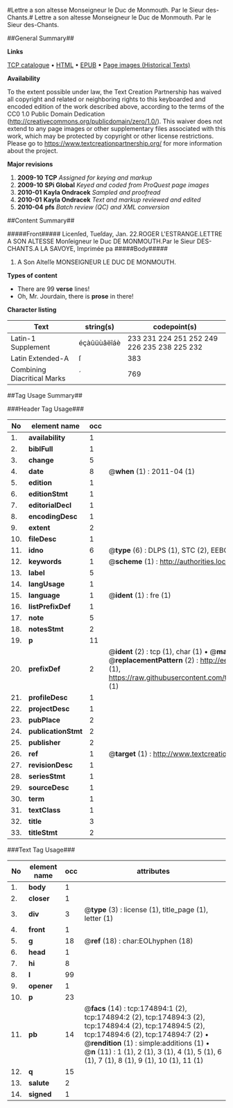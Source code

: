 #Lettre a son altesse Monseigneur le Duc de Monmouth. Par le Sieur des-Chants.#
Lettre a son altesse Monseigneur le Duc de Monmouth. Par le Sieur des-Chants.

##General Summary##

**Links**

[TCP catalogue](http://www.ota.ox.ac.uk/tcp/)  • 
[HTML](http://tei.it.ox.ac.uk/tcp/Texts-HTML/free/B02/B02641.html)  • 
[EPUB](http://tei.it.ox.ac.uk/tcp/Texts-EPUB/free/B02/B02641.epub) • 
[Page images (Historical Texts)](https://historicaltexts.jisc.ac.uk/eebo-51784479e)

**Availability**

To the extent possible under law, the Text Creation Partnership has waived all copyright and related or neighboring rights to this keyboarded and encoded edition of the work described above, according to the terms of the CC0 1.0 Public Domain Dedication (http://creativecommons.org/publicdomain/zero/1.0/). This waiver does not extend to any page images or other supplementary files associated with this work, which may be protected by copyright or other license restrictions. Please go to https://www.textcreationpartnership.org/ for more information about the project.

**Major revisions**

1. __2009-10__ __TCP__ *Assigned for keying and markup*
1. __2009-10__ __SPi Global__ *Keyed and coded from ProQuest page images*
1. __2010-01__ __Kayla Ondracek__ *Sampled and proofread*
1. __2010-01__ __Kayla Ondracek__ *Text and markup reviewed and edited*
1. __2010-04__ __pfs__ *Batch review (QC) and XML conversion*

##Content Summary##

#####Front#####
Licenſed, Tueſday, Jan. 22.ROGER L'ESTRANGE.LETTRE A SON ALTESSE Monſeigneur le Duc DE MONMOUTH.Par le Sieur DES-CHANTS.A LA SAVOYE, Imprimée pa
#####Body#####

1. A Son Alteſſe MONSEIGNEUR LE DUC DE MONMOUTH.

**Types of content**

  * There are 99 **verse** lines!
  * Oh, Mr. Jourdain, there is **prose** in there!

**Character listing**


|Text|string(s)|codepoint(s)|
|---|---|---|
|Latin-1 Supplement|éçàûüùâëîáè|233 231 224 251 252 249 226 235 238 225 232|
|Latin Extended-A|ſ|383|
|Combining             Diacritical Marks|́|769|

##Tag Usage Summary##

###Header Tag Usage###

|No|element name|occ|attributes|
|---|---|---|---|
|1.|__availability__|1||
|2.|__biblFull__|1||
|3.|__change__|5||
|4.|__date__|8| @__when__ (1) : 2011-04 (1)|
|5.|__edition__|1||
|6.|__editionStmt__|1||
|7.|__editorialDecl__|1||
|8.|__encodingDesc__|1||
|9.|__extent__|2||
|10.|__fileDesc__|1||
|11.|__idno__|6| @__type__ (6) : DLPS (1), STC (2), EEBO-CITATION (1), OCLC (1), VID (1)|
|12.|__keywords__|1| @__scheme__ (1) : http://authorities.loc.gov/ (1)|
|13.|__label__|5||
|14.|__langUsage__|1||
|15.|__language__|1| @__ident__ (1) : fre (1)|
|16.|__listPrefixDef__|1||
|17.|__note__|5||
|18.|__notesStmt__|2||
|19.|__p__|11||
|20.|__prefixDef__|2| @__ident__ (2) : tcp (1), char (1)  •  @__matchPattern__ (2) : ([0-9\-]+):([0-9IVX]+) (1), (.+) (1)  •  @__replacementPattern__ (2) : http://eebo.chadwyck.com/downloadtiff?vid=$1&page=$2 (1), https://raw.githubusercontent.com/textcreationpartnership/Texts/master/tcpchars.xml#$1 (1)|
|21.|__profileDesc__|1||
|22.|__projectDesc__|1||
|23.|__pubPlace__|2||
|24.|__publicationStmt__|2||
|25.|__publisher__|2||
|26.|__ref__|1| @__target__ (1) : http://www.textcreationpartnership.org/docs/. (1)|
|27.|__revisionDesc__|1||
|28.|__seriesStmt__|1||
|29.|__sourceDesc__|1||
|30.|__term__|1||
|31.|__textClass__|1||
|32.|__title__|3||
|33.|__titleStmt__|2||


###Text Tag Usage###

|No|element name|occ|attributes|
|---|---|---|---|
|1.|__body__|1||
|2.|__closer__|1||
|3.|__div__|3| @__type__ (3) : license (1), title_page (1), letter (1)|
|4.|__front__|1||
|5.|__g__|18| @__ref__ (18) : char:EOLhyphen (18)|
|6.|__head__|1||
|7.|__hi__|8||
|8.|__l__|99||
|9.|__opener__|1||
|10.|__p__|23||
|11.|__pb__|14| @__facs__ (14) : tcp:174894:1 (2), tcp:174894:2 (2), tcp:174894:3 (2), tcp:174894:4 (2), tcp:174894:5 (2), tcp:174894:6 (2), tcp:174894:7 (2)  •  @__rendition__ (1) : simple:additions (1)  •  @__n__ (11) : 1 (1), 2 (1), 3 (1), 4 (1), 5 (1), 6 (1), 7 (1), 8 (1), 9 (1), 10 (1), 11 (1)|
|12.|__q__|15||
|13.|__salute__|2||
|14.|__signed__|1||

